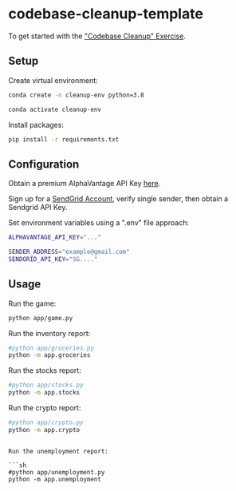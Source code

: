 # codebase-cleanup-template

To get started with the ["Codebase Cleanup" Exercise](https://github.com/prof-rossetti/intro-to-python/blob/main/exercises/codebase-cleanup/README.md).

## Setup

Create virtual environment:

```sh
conda create -n cleanup-env python=3.8
```

```sh
conda activate cleanup-env
```

Install packages:

```sh
pip install -r requirements.txt
```


## Configuration

Obtain a premium AlphaVantage API Key [here](https://www.alphavantage.co/).

Sign up for a [SendGrid Account](https://sendgrid.com/), verify single sender, then obtain a Sendgrid API Key. 


Set environment variables using a ".env" file approach:

```sh
ALPHAVANTAGE_API_KEY="..."

SENDER_ADDRESS="example@gmail.com"
SENDGRID_API_KEY="SG...."
```


## Usage

Run the game:

```sh
python app/game.py
```
Run the inventory report:

```sh
#python app/groceries.py
python -m app.groceries
```





Run the stocks report:

```sh
#python app/stocks.py
python -m app.stocks
```

Run the crypto report:

```sh
#python app/crypto.py
python -m app.crypto
```
```

Run the unemployment report:

```sh
#python app/unemployment.py
python -m app.unemployment
```